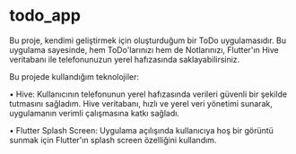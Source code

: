 # todo_app

Bu proje, kendimi geliştirmek için oluşturduğum bir ToDo uygulamasıdır. Bu uygulama sayesinde, hem ToDo'larınızı hem de Notlarınızı, Flutter'ın Hive veritabanı ile telefonunuzun yerel hafızasında saklayabilirsiniz.

Bu projede kullandığım teknolojiler:

• Hive: Kullanıcının telefonunun yerel hafızasında verileri güvenli bir şekilde tutmasını sağladım. Hive veritabanı, hızlı ve yerel veri yönetimi sunarak, uygulamanın verimli çalışmasına katkı sağladı.

• Flutter Splash Screen: Uygulama açılışında kullanıcıya hoş bir görüntü sunmak için Flutter'ın splash screen özelliğini kullandım.

